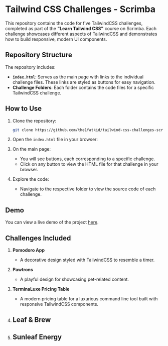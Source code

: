 # Tailwind CSS Challenges - Scrimba

This repository contains the code for five TailwindCSS challenges, completed as part of the **"Learn Tailwind CSS"** course on Scrimba. Each challenge showcases different aspects of TailwindCSS and demonstrates how to build responsive, modern UI components.

## Repository Structure
The repository includes:
- **`index.html`**: Serves as the main page with links to the individual challenge files. These links are styled as buttons for easy navigation.
- **Challenge Folders**: Each folder contains the code files for a specific TailwindCSS challenge.

## How to Use
1. Clone the repository:
   ```bash
   git clone https://github.com/the1fatkid/tailwind-css-challenges-scrimba.git
   ```
   
2. Open the `index.html` file in your browser:
 
3. On the main page:
   - You will see buttons, each corresponding to a specific challenge.
   - Click on any button to view the HTML file for that challenge in your browser.

4. Explore the code:
   - Navigate to the respective folder to view the source code of each challenge.

## Demo
You can view a live demo of the project [here](https://the1fatkid.github.io/tailwind-css-challenges-scrimba/).

## Challenges Included
1. **Pomodoro App**
   - A decorative design styled with TailwindCSS to resemble a timer.
   
2. **Pawtrons**
   - A playful design for showcasing pet-related content.

3. **TerminaLuxe Pricing Table**
   - A modern pricing table for a luxurious command line tool built with responsive TailwindCSS components.

4. **Leaf & Brew**
   -
   
5. **Sunleaf Energy**
   -

